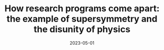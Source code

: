 ---
title: "How research programs come apart: the example of supersymmetry and the disunity of physics"
collection: publications
paperurl: 'https://arxiv.org/abs/2304.03673'
link: https://arxiv.org/abs/2304.03673
type: publications
date: 2023-05-01
venue: 'Quantitative Science Studies [accepted]'
authors: <b>Gautheron L.</b>, Omodei E.
credit: 'Conceptualization, Methodology, Software, Formal analysis, Data Curation, Writing - Original Draft, Visualization'
citation: ' Lucas Gautheron,  Elisa Omodei, &quot;How research programs come apart: the example of supersymmetry and the disunity of physics.&quot; Quantitative Science Studies [accepted], 2023.'
---